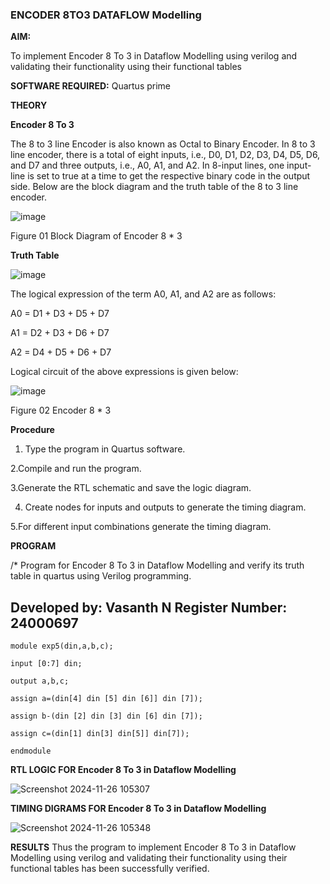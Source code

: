 ### ENCODER 8TO3 DATAFLOW Modelling

**AIM:**

To implement  Encoder 8 To 3 in Dataflow Modelling using verilog and validating their functionality using their functional tables

**SOFTWARE REQUIRED:** Quartus prime

**THEORY**

**Encoder 8 To 3**

The 8 to 3 line Encoder is also known as Octal to Binary Encoder. In 8 to 3 line encoder, there is a total of eight inputs, i.e., D0, D1, D2, D3, D4, D5, D6, and D7 and three outputs, i.e., A0, A1, and A2. In 8-input lines, one input-line is set to true at a time to get the respective binary code in the output side. Below are the block diagram and the truth table of the 8 to 3 line encoder.

![image](https://github.com/naavaneetha/ENCODER8TO3DATAFLOW/assets/154305477/0bc242c1-eb9e-4c47-afe5-30428470efc3)

Figure 01  Block Diagram of Encoder 8 * 3

**Truth Table**

![image](https://github.com/naavaneetha/ENCODER8TO3DATAFLOW/assets/154305477/35496b14-ae6e-4cd1-9abd-d6736b576575)

The logical expression of the term A0, A1, and A2 are as follows:

A0 = D1 + D3 + D5 + D7

A1 = D2 + D3 + D6 + D7

A2 = D4 + D5 + D6 + D7

Logical circuit of the above expressions is given below:

![image](https://github.com/naavaneetha/ENCODER8TO3DATAFLOW/assets/154305477/95acaee6-c873-4c75-89eb-ef09fb158053)

Figure 02  Encoder 8 * 3

**Procedure**

1. Type the program in Quartus software.       

2.Compile and run the program.        

3.Generate the RTL schematic and save the logic diagram.           

4. Create nodes for inputs and outputs to generate the timing diagram.      

5.For different input combinations generate the timing diagram.      

**PROGRAM**

/* Program for Encoder 8 To 3 in Dataflow Modelling and verify its truth table in quartus using Verilog programming. 

## Developed by: Vasanth N  Register Number: 24000697

    module exp5(din,a,b,c);
    
    input [0:7] din;
    
    output a,b,c;
    
    assign a=(din[4] din [5] din [6]] din [7]);
    
    assign b-(din [2] din [3] din [6] din [7]);
    
    assign c=(din[1] din[3] din[5]] din[7]);
    
    endmodule


**RTL LOGIC FOR Encoder 8 To 3 in Dataflow Modelling**

![Screenshot 2024-11-26 105307](https://github.com/user-attachments/assets/fad86473-af49-4f48-8b5c-f1d7ca936c88)


**TIMING DIGRAMS FOR Encoder 8 To 3 in Dataflow Modelling**

![Screenshot 2024-11-26 105348](https://github.com/user-attachments/assets/d4c2a8bb-e815-42c0-8ac8-00d142c6e65b)

**RESULTS**
Thus the program to implement Encoder 8 To 3 in Dataflow Modelling using verilog and validating their functionality using their functional tables has been successfully verified.



